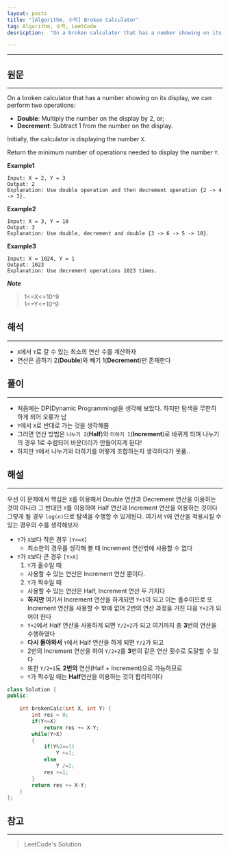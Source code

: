 ```yaml
---
layout: posts
title: "[Algorithm, 수학] Broken Calculator"
tag: Algorithm, 수학, LeetCode
desricption:  "On a broken calculator that has a number showing on its display, we can perform two operations"

---
```


---

## 원문
---
On a broken calculator that has a number showing on its display, we can perform two operations:

-   **Double**: Multiply the number on the display by 2, or;
-   **Decrement**: Subtract 1 from the number on the display.

Initially, the calculator is displaying the number  `X`.

Return the minimum number of operations needed to display the number  `Y`.

**Example1**
```
Input: X = 2, Y = 3
Output: 2
Explanation: Use double operation and then decrement operation {2 -> 4 -> 3}.
```
**Example2**
```
Input: X = 3, Y = 10
Output: 3
Explanation: Use double, decrement and double {3 -> 6 -> 5 -> 10}.
```
**Example3**
```
Input: X = 1024, Y = 1
Output: 1023
Explanation: Use decrement operations 1023 times.
```

***Note***
 >  1<=X<=10^9 <br>
 >  1<=Y<=10^9

## 해석
---
- `X`에서 `Y`로 갈 수 있는 최소의 연산 수를 계산하자
- 연산은 곱하기 2(**Double**)와 빼기 1(**Decrement**)만 존재한다

## 풀이
---
 - 처음에는 DP(Dynamic Programming)을 생각해 보았다. 하지만 탐색을 무한히 하게 되어 오류가 남
 - `Y`에서 `X`로 반대로 가는 것을 생각해봄
 - 그러면 연산 방법은 `나누기 2`(**Half**)와 `더하기 1`(**Increment**)로 바뀌게 되며 나누기의 경우 1로 수렴되어 바운더리가 만들어지게 된다!
 - 하지만 `Y`에서 나누기와 더하기를 어떻게 조합하는지 생각하다가 못품..

## 해설
---
 우선 이 문제에서 핵심은 `X`를 이용해서 Double 연산과 Decrement 연산을 이용하는 것이 아니라 그 반대인 `Y`를 이용하여 Half 연산과 Increment 연산을 이용하는 것이다
그렇게 될 경우 `log(n)`으로 탐색을 수행할 수 있게된다. 여기서 `Y`에 연산을 적용시킬 수 있는 경우의 수를 생각해보자

- `Y`가 `X`보다 작은 경우 `[Y<=X]`
  - 최소한의 경우를 생각해 볼 때 Increment 연산밖에 사용할 수 없다
- `Y`가 `X`보다 큰 경우 `[Y>X]`
  1. `Y`가 홀수일 때
    - 사용할 수 있는 연산은 Increment 연산 뿐이다.
  2. `Y`가 짝수일 때
    - 사용할 수 있는 연산은 Half, Increment 연산 두 가지다
    - **하지만** 여기서 Increment 연산을 하게되면 `Y+1`이 되고 이는 홀수이므로 또 Increment 연산을 사용할 수 밖에 없어 2번의 연산 과정을 거친 다음 `Y+2`가 되어야 한다
    - `Y+2`에서 Half 연산을 사용하게 되면 `Y/2+2`가 되고 여기까지 총 **3**번의 연산을 수행하였다
    - **다시 돌아와서** `Y`에서 Half 연산을 하게 되면 `Y/2`가 되고
    - 2번의 Increment 연산을 하여 `Y/2+2`를 **3**번의 같은 연산 횟수로 도달할 수 있다
    - 또한 `Y/2+1`도 **2번의** 연산(Half + Increment)으로 가능하므로
    - `Y`가 짝수일 때는 **Half**연산을 이용하는 것이  합리적이다 


``` c++ 
class Solution {
public:
    
    int brokenCalc(int X, int Y) {
        int res = 0;
        if(Y<=X)
            return res += X-Y;
        while(Y>X)
        {
            if(Y%2==1)
                Y +=1;
            else
                Y /=2;
            res +=1;
        }
        return res += X-Y;
    }
};
```


## 참고
---
>LeetCode's Solution


